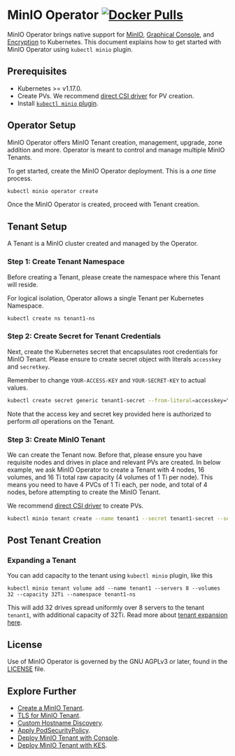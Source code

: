 # MinIO Operator [![Docker Pulls](https://img.shields.io/docker/pulls/minio/k8s-operator.svg?maxAge=604800)](https://hub.docker.com/r/minio/k8s-operator)

MinIO Operator brings native support for [MinIO](https://github.com/minio/minio), [Graphical Console](https://github.com/minio/console), and [Encryption](https://github.com/minio/kes) to Kubernetes. This document explains how to get started with MinIO Operator using `kubectl minio` plugin.

## Prerequisites

- Kubernetes >= v1.17.0.
- Create PVs. We recommend [direct CSI driver](https://github.com/minio/operator/blob/master/docs/using-direct-csi.md) for PV creation.
- Install [`kubectl minio` plugin](https://github.com/minio/operator/tree/master/kubectl-minio#install-plugin).

## Operator Setup

MinIO Operator offers MinIO Tenant creation, management, upgrade, zone addition and more. Operator is meant to control and manage multiple MinIO Tenants.

To get started, create the MinIO Operator deployment. This is a _one time_ process.

```sh
kubectl minio operator create
```

Once the MinIO Operator is created, proceed with Tenant creation.

## Tenant Setup

A Tenant is a MinIO cluster created and managed by the Operator.

### Step 1: Create Tenant Namespace

Before creating a Tenant, please create the namespace where this Tenant will reside.

For logical isolation, Operator allows a single Tenant per Kubernetes Namespace.

```sh
kubectl create ns tenant1-ns
```

### Step 2: Create Secret for Tenant Credentials

Next, create the Kubernetes secret that encapsulates root credentials for MinIO Tenant. Please ensure to create secret object with literals `accesskey` and `secretkey`.

Remember to change `YOUR-ACCESS-KEY` and `YOUR-SECRET-KEY` to actual values.

```sh
kubectl create secret generic tenant1-secret --from-literal=accesskey=YOUR-ACCESS-KEY --from-literal=secretkey=YOUR-SECRET-KEY --namespace tenant1-ns
```

Note that the access key and secret key provided here is authorized to perform _all_ operations on the Tenant.

### Step 3: Create MinIO Tenant

We can create the Tenant now. Before that, please ensure you have requisite nodes and drives in place and relevant PVs are created. In below example, we ask MinIO Operator to create a Tenant with 4 nodes, 16 volumes, and 16 Ti total raw capacity (4 volumes of 1 Ti per node). This means you need to have 4 PVCs of 1 Ti each, per node, and total of 4 nodes, before attempting to create the MinIO Tenant.

We recommend [direct CSI driver](https://github.com/minio/operator/blob/master/docs/using-direct-csi.md) to create PVs.

```sh
kubectl minio tenant create --name tenant1 --secret tenant1-secret --servers 4 --volumes 16 --capacity 16Ti --namespace tenant1-ns --storage-class direct.csi.min.io
```

## Post Tenant Creation

### Expanding a Tenant

You can add capacity to the tenant using `kubectl minio` plugin, like this

```
kubectl minio tenant volume add --name tenant1 --servers 8 --volumes 32 --capacity 32Ti --namespace tenant1-ns
```

This will add 32 drives spread uniformly over 8 servers to the tenant `tenant1`, with additional capacity of 32Ti. Read more about [tenant expansion here](https://github.com/minio/operator/blob/master/docs/expansion.md).

## License

Use of MinIO Operator is governed by the GNU AGPLv3 or later, found in the [LICENSE](./LICENSE) file.

## Explore Further

- [Create a MinIO Tenant](https://github.com/minio/operator#create-a-minio-instance).
- [TLS for MinIO Tenant](https://github.com/minio/operator/blob/master/docs/tls.md).
- [Custom Hostname Discovery](https://github.com/minio/operator/blob/master/docs/custom-name-templates.md).
- [Apply PodSecurityPolicy](https://github.com/minio/operator/blob/master/docs/pod-security-policy.md).
- [Deploy MinIO Tenant with Console](https://github.com/minio/operator/blob/master/docs/console.md).
- [Deploy MinIO Tenant with KES](https://github.com/minio/operator/blob/master/docs/kes.md).
